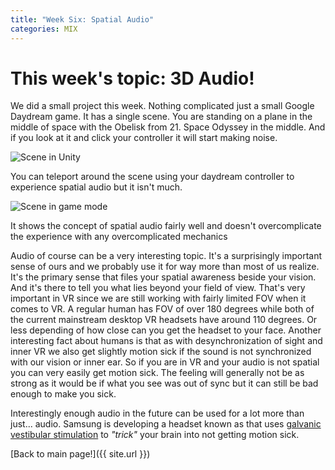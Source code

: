 ```yaml
---
title: "Week Six: Spatial Audio"
categories: MIX
---
```


# This week's topic: 3D Audio!

We did a small project this week. Nothing complicated just a small Google Daydream game. It has a single scene. You are standing on a plane in the middle of space with the Obelisk from 21. Space Odyssey in the middle. And if you look at it and click your controller it will start making noise.

![Scene in Unity]({{site.url}}/images/MixWeekSixAudio/monolith.png)

You can teleport around the scene using your daydream controller to experience spatial audio but it isn't much.

![Scene in game mode]({{site.url}}/images/MixWeekSixAudio/jupiter.png)

It shows the concept of spatial audio fairly well and doesn't overcomplicate the experience with any overcomplicated mechanics

Audio of course can be a very interesting topic. It's a surprisingly important sense of ours and we probably use it for way more than most of us realize. It's the primary sense that files your spatial awareness beside your vision. And it's there to tell you what lies beyond your field of view. That's very important in VR since we are still working with fairly limited FOV when it comes to VR. A regular human has FOV of over 180 degrees while both of the current mainstream desktop VR headsets have around 110 degrees. Or less depending of how close can you get the headset to your face.
Another interesting fact about humans is that as with desynchronization of sight and inner VR we also get slightly motion sick if the sound is not synchronized with our vision or inner ear. So if you are in VR and your audio is not spatial you can very easily get motion sick. The feeling will generally not be as strong as it would be if what you see was out of sync but it can still be bad enough to make you sick.

Interestingly enough audio in the future can be used for a lot more than just... audio.
Samsung is developing a headset known as [](http://www.roadtovr.com/samsungs-new-headphones-trick-your-inner-ear-to-move-you-in-vr/) that uses [galvanic vestibular stimulation](https://en.wikipedia.org/wiki/Galvanic_vestibular_stimulation) to _"trick"_ your brain into not getting motion sick.

[Back to main page!]({{ site.url }})
